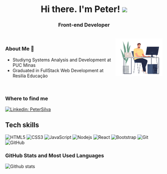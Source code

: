 <h1 align="center"> Hi there. I'm Peter! <img src="https://raw.githubusercontent.com/MartinHeinz/MartinHeinz/master/wave.gif" width="30px"> </h1>

<h3 align="center">Front-end Developer</h3>
<br>

<img width="30%" align="right" alt="Github Header" src="./img/2022-05-25_17-40-removebg-preview.png" />

### About Me 📜

<p>

- Studiyng Systems Analysis and Development at PUC Minas 
- Graduated in FullStack Web Development at Resilia Educação
</p>

<br>

<h3>Where to find me</h3>

[![Linkedin: PeterSilva]( 	https://img.shields.io/badge/LinkedIn-0077B5?style=for-the-badge&logo=linkedin&logoColor=white)](https://www.linkedin.com/in/peter-silva-14bb371a2/)

## Tech skills

![HTML5](https://img.shields.io/badge/-HTML5-E34F26?style=flat-square&logo=html5&logoColor=white)
![CSS3](https://img.shields.io/badge/-CSS3-1572B6?style=flat-square&logo=css3)
![JavaScript](https://img.shields.io/badge/-JavaScript-black?style=flat-square&logo=javascript)
![Nodejs](https://img.shields.io/badge/NodeJs-339933.svg?logo=node.js&logoColor=white)
![React](https://img.shields.io/badge/-React-black?style=flat-square&logo=react)
![Bootstrap](https://img.shields.io/badge/-Bootstrap-563D7C?style=flat-square&logo=bootstrap)
![Git](https://img.shields.io/badge/-Git-black?style=flat-square&logo=git)
![GitHub](https://img.shields.io/badge/-GitHub-181717?style=flat-square&logo=github)

<h3>GitHub Stats and Most Used Languages</h3>

![Github stats](https://github-readme-stats.vercel.app/api?username=petersilvahs&hide=issues&theme=dracula&show_icons=true&hide_border=false&count_private=true&include_all_commits=true&line_height=24.5)
